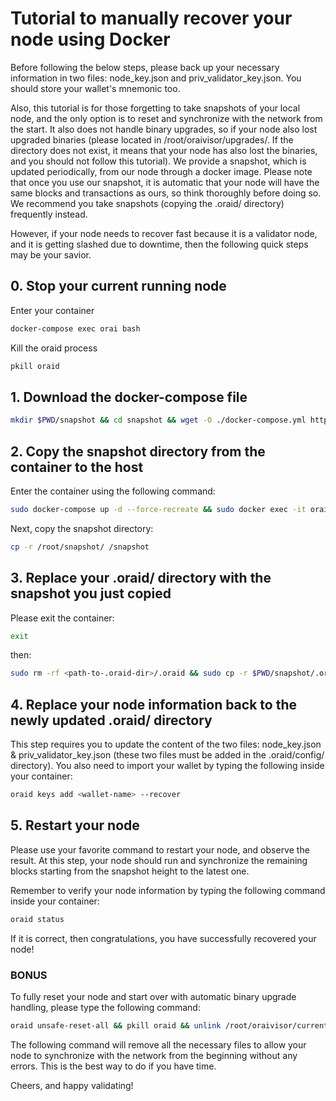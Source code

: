 # Tutorial to manually recover your node using Docker

Before following the below steps, please back up your necessary information in two files: node_key.json and priv_validator_key.json. You should store your wallet's mnemonic too.

Also, this tutorial is for those forgetting to take snapshots of your local node, and the only option is to reset and synchronize with the network from the start. It also does not handle binary upgrades, so if your node also lost upgraded binaries (please located in /root/oraivisor/upgrades/. If the directory does not exist, it means that your node has also lost the binaries, and you should not follow this tutorial). We provide a snapshot, which is updated periodically, from our node through a docker image. Please note that once you use our snapshot, it is automatic that your node will have the same blocks and transactions as ours, so think thoroughly before doing so. We recommend you take snapshots (copying the .oraid/ directory) frequently instead.

However, if your node needs to recover fast because it is a validator node, and it is getting slashed due to downtime, then the following quick steps may be your savior.

## 0. Stop your current running node

Enter your container

```bash
docker-compose exec orai bash
```

Kill the oraid process

```bash
pkill oraid
```

## 1. Download the docker-compose file

```bash
mkdir $PWD/snapshot && cd snapshot && wget -O ./docker-compose.yml https://raw.githubusercontent.com/oraichain/oraichain-static-files/master/mainnet-static-files/docs/manual_snapshot/docker-compose.yml
```

## 2. Copy the snapshot directory from the container to the host

Enter the container using the following command:

```bash
sudo docker-compose up -d --force-recreate && sudo docker exec -it orai_snapshot sh
```

Next, copy the snapshot directory:

```bash
cp -r /root/snapshot/ /snapshot
```

## 3. Replace your .oraid/ directory with the snapshot you just copied

Please exit the container:

```bash
exit
```

then:

```bash
sudo rm -rf <path-to-.oraid-dir>/.oraid && sudo cp -r $PWD/snapshot/.oraid <path-to-.oraid-dir>/.oraid
```

## 4. Replace your node information back to the newly updated .oraid/ directory

This step requires you to update the content of the two files: node_key.json & priv_validator_key.json (these two files must be added in the .oraid/config/ directory). You also need to import your wallet by typing the following inside your container:

```bash
oraid keys add <wallet-name> --recover
```

## 5. Restart your node

Please use your favorite command to restart your node, and observe the result. At this step, your node should run and synchronize the remaining blocks starting from the snapshot height to the latest one.

Remember to verify your node information by typing the following command inside your container:

```bash
oraid status
```

If it is correct, then congratulations, you have successfully recovered your node!

### BONUS

To fully reset your node and start over with automatic binary upgrade handling, please type the following command:

```bash
oraid unsafe-reset-all && pkill oraid && unlink /root/oraivisor/current && ln -s /root/oraivisor/genesis /root/oraivisor/current && rm -rf /root/oraivisor/upgrades && rm .oraid/wasm/wasm/wasm/* .oraid/wasm/wasm/modules/v1/* && rm .oraid/config/write-*
```

The following command will remove all the necessary files to allow your node to synchronize with the network from the beginning without any errors. This is the best way to do if you have time.

Cheers, and happy validating!
